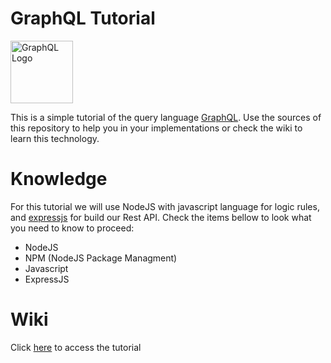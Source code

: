 # GraphQL Tutorial

<img src="https://graphql.org/img/logo.svg" alt="GraphQL Logo" width="100" height="100">

This is a simple tutorial of the query language [GraphQL](https://graphql.org/). Use the sources of this repository to help you in your implementations or check the wiki to learn this technology. 

# Knowledge
For this tutorial we will use NodeJS with javascript language for logic rules, and [expressjs](https://expressjs.com/) for build our Rest API. Check the items bellow to look what you need to know to proceed:
- NodeJS
- NPM (NodeJS Package Managment)
- Javascript
- ExpressJS

# Wiki
Click [here](https://github.com/vinibiavatti1/GraphqlTutorial/wiki) to access the tutorial
